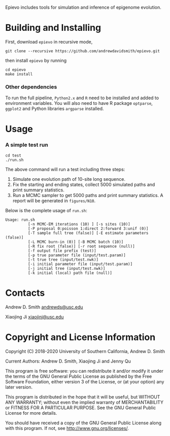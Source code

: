 Epievo includes tools for simulation and inference of epigenome evolution. 

Building and Installing 
=======================

First, download `epievo` in recursive mode,
```
git clone --recursive https://github.com/andrewdavidsmith/epievo.git
```
then install `epievo` by running
```
cd epievo
make install
```

### Other dependencies
To run the full pipeline,
`Python2.x` and `R` need to be installed and added to environment variables.
You will also need to have R package `optparse`,
`ggplot2`
and Python libraries `argparse` installed.

Usage
========================
### A simple test run
```
cd test
./run.sh
```
The above command will run a test including three steps:
1. Simulate one evolution path of 10-site long sequence.
2. Fix the starting and ending states, collect 5000 simulated paths and print summary statistics.
3. Run a MCMC sampler to get 5000 paths and print summary statistics. A report will be generated in `figures/N10`.

Below is the complete usage of `run.sh`:
```
Usage: run.sh
          [-n MCMC-EM iterations (10) ] [-s sites (10)]
          [-P proposal 0:poisson 1:direct 2:forward 3:unif (0)]
          [-T sample full tree (false)] [-E estimate parameters (false)]
          [-L MCMC burn-in (0)] [-B MCMC batch (10)]
          [-R fix root (false)] [-r root sequence (null)]
          [-f output file prefix (test)]
          [-p true parameter file (input/test.param)]
          [-t true tree (input/test.nwk)]
          [-i initial parameter file (input/test.param)]
          [-j initial tree (input/test.nwk)]
          [-k initial (local) path file (null)]
```


Contacts
========================

Andrew D. Smith
andrewds@usc.edu

Xiaojing Ji
xiaojinj@usc.edu


Copyright and License Information
=================================

Copyright (C) 2018-2020
University of Southern California,
Andrew D. Smith
  
Current Authors:  Andrew D. Smith, Xiaojing Ji and Jenny Qu
  
This program is free software: you can redistribute it and/or modify
it under the terms of the GNU General Public License as published by
the Free Software Foundation, either version 3 of the License, or
(at your option) any later version.
  
This program is distributed in the hope that it will be useful,
but WITHOUT ANY WARRANTY; without even the implied warranty of
MERCHANTABILITY or FITNESS FOR A PARTICULAR PURPOSE.  See the
GNU General Public License for more details.
  
You should have received a copy of the GNU General Public License
along with this program.  If not, see <http://www.gnu.org/licenses/>.
